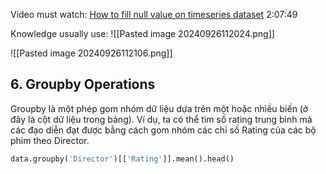 Video must watch:
[How to fill null value on timeseries dataset](https://www.youtube.com/watch?v=yNQeH7bp8JM) 2:07:49

Knowledge usually use:
![[Pasted image 20240926112024.png]]

![[Pasted image 20240926112106.png]]

## 6. Groupby Operations
Groupby là một phép gom nhóm dữ liệu dựa trên một hoặc nhiều biến (ở đây là cột dữ liệu trong bảng). Ví dụ, ta có thể tìm số rating trung bình mà các đạo diễn đạt được bằng cách gom nhóm các chỉ số Rating của các bộ phim theo Director.

```python
data.groupby('Director')[['Rating']].mean().head()
